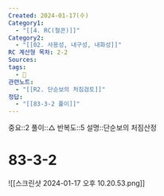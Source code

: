 ```yaml
---
Created: 2024-01-17(수)
Category1:
  - "[[4. RC(철콘)]]"
Category2:
  - "[[02. 사용성, 내구성, 내화성]]"
RC 계산형 목차: 2-2
Sources: 
tags:
  - 🧮
관련노트:
  - "[[R2. 단순보의 처짐검토]]"
정답:
  - "[[83-3-2 풀이]]"
---
```

중요::2
풀이::△
반복도::5
설명::단순보의 처짐산정

#  83-3-2

![[스크린샷 2024-01-17 오후 10.20.53.png]]